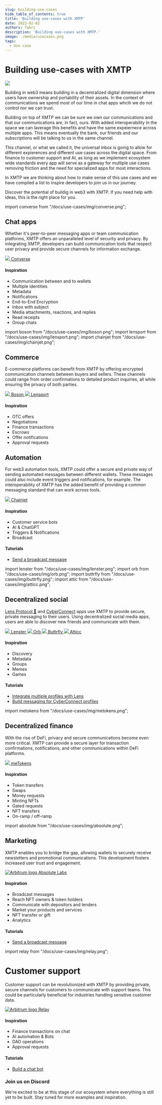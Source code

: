 ```yaml
---
slug: building-use-cases
hide_table_of_contents: true
title: 'Building use-cases with XMTP'
date: 2023-02-02
authors: fabri
description: 'Building use-cases with XMTP.'
image: ./media/usecases.png
tags:
  - Use case
---
```

# Building use-cases with XMTP

![](./media/usecases.png)

Building in web3 means building in a decentralized digital dimension where users have ownership and portability of their assets. In the context of communications we spend most of our time in chat apps whcih we do not control nor we can trust. 

Building on top of XMTP we can be sure we own our communications and that our communications are, in fact, ours. With added interoperability in the space we can laverage this benefits and have the same expeiernece across multiple apps. This means eventually the bank, our friends and our subscriptions will be talking to us in the same channel.

This channel, or what we called it, the universal inbox is going to allow for different expierences and different use cases across the digital space. From finance to customer support and AI, as long as we implement ecosystem wide standards every app will serve as a gateway for multiple use cases removing friction and the need for specialized apps for most interactions.

In XMTP we are thinking about how to make sense of this use cases and we have compiled a list to inspire developers to join us in our journey. 

Discover the potential of buildig in web3 with XMTP. If you need help with ideas, this is the right place for you.

import converse from "/docs/use-cases/img/converse.png";

<!--truncate-->
## Chat apps

Whether it's peer-to-peer messaging apps or team communication platforms, XMTP offers an unparalleled level of security and privacy. By integrating XMTP, developers can build communication tools that respect user privacy and provide secure channels for information exchange.

<div class="chain-list">
  <a href="https://getconverse.app" class="chain-item">
    <img src={converse} />
    <span>Converse</span>
  </a>
</div>

#### Inspiration

- Communication between and to wallets
- Multiple identities
- Metadata
- Notifications
- End-to-End Encryption
- Inbox with subject
- Media attachments, reactions, and replies
- Read receipts
- Group chats

import boson from "/docs/use-cases/img/boson.png";
import lensport from "/docs/use-cases/img/lensport.png";
import chainjet from "/docs/use-cases/img/chainjet.png";

## Commerce

E-commerce platforms can benefit from XMTP by offering encrypted communication channels between buyers and sellers. These channels could range from order confirmations to detailed product inquiries, all while ensuring the privacy of both parties.

<div class="chain-list">
  <a href="https://www.bosonprotocol.io/" class="chain-item">
    <img src={boson} />
    <span>Boson</span>
  </a>
  <a href="https://lensport.io/" class="chain-item">
    <img src={lensport} />
    <span>Lensport</span>
  </a>
</div>

#### Inspiration

- OTC offers
- Negotiations
- Finance transactions
- Escrows
- Offer notifications
- Approval requests

## Automation

For web3 automation tools, XMTP could offer a secure and private way of sending automated messages between different wallets. These messages could also include event triggers and notifications, for example. The interoperability of XMTP has the added benefit of providing a common messaging standard that can work across tools.

<div class="chain-list">
  <a href="https://chainjet.io/" class="chain-item">
    <img src={chainjet} />
    <span>Chainjet</span>
  </a>
</div>

#### Inspiration

- Customer service bots
- AI & ChatGPT
- Triggers & Notifications
- Broadcast

#### Tutorials

- [Send a broadcast message](/docs/tutorials/broadcast)

import lenster from "/docs/use-cases/img/lenster.png";
import orb from "/docs/use-cases/img/orb.png";
import buttrfly from "/docs/use-cases/img/buttrfly.png";
import attic from "/docs/use-cases/img/atticc.png";

## Decentralized social

[Lens Protocol 🌿](https://docs.lens.xyz/) and [CyberConnect](https://cyberconnect.hashnode.dev/) apps use XMTP to provide secure, private messaging to their users. Using decentralized social media apps, users are able to discover new friends and communicate with them.

<div class="chain-list">
  <a href="https://lenster.xyz/" class="chain-item">
    <img src={lenster} />
    <span>Lenster</span>
  </a>
  <a href="https://orb.ac/" class="chain-item">
    <img src={orb} />
    <span>Orb</span>
  </a>
  <a href="https://buttrfly.app/" class="chain-item">
    <img src={buttrfly} />
    <span>Buttrfly</span>
  </a>
    <a href="https://atticc.xyz/" class="chain-item">
    <img src={attic} />
    <span>Atticc</span>
  </a>
</div>

#### Inspiration

- Discovery
- Metadata
- Groups
- Memes
- Games

#### Tutorials

- [Integrate multiple profiles with Lens](/docs/tutorials/lens-multiprofile)
- [Build messaging for CyberConnect profiles](/docs/tutorials/cyberconnect)


import metokens from "/docs/use-cases/img/metokens.png";

## Decentralized finance

With the rise of DeFi, privacy and secure communications become even more critical. XMTP can provide a secure layer for transaction confirmations, notifications, and other communications within DeFi platforms.

<div class="chain-list">
  <a href="https://metokens.com/" class="chain-item">
    <img src={metokens} />
    <span>meTokens</span>
  </a>
</div>

#### Inspiration

- Token transfers
- Swaps
- Money requests
- Minting NFTs
- Gated requests
- NFT transfers
- On-ramp / off-ramp

import absolute from "/docs/use-cases/img/absolute.png";

## Marketing

XMTP enables you to bridge the gap, allowing wallets to securely receive newsletters and promotional communications. This development fosters increased user trust and engagement.

<div class="chain-list">
  <a href="https://absolutelabs.io/" class="chain-item">
    <img src={absolute} alt="Arbitrum logo" />
    <span>Absolute Labs</span>
  </a>
</div>

#### Inspiration

- Broadcast messages
- Reach NFT owners & token holders
- Communicate with depositors and lenders
- Market your products and services
- NFT transfer or gift
- Analytics

#### Tutorials

- [Send a broadcast message](/docs/tutorials/broadcast)


import relay from "/docs/use-cases/img/relay.png";

# Customer support

Customer support can be revolutionized with XMTP by providing private, secure channels for customers to communicate with support teams. This could be particularly beneficial for industries handling sensitive customer data.

<div class="chain-list">
  <a href="https://relay.cc/" class="chain-item">
    <img src={relay} alt="Arbitrum logo" />
    <span>Relay</span>
  </a>
</div>

#### Inspiration

- Finance transactions on chat
- AI automation & Bots
- DAO operations
- Approval requests

#### Tutorials

- [Build a chat bot](/docs/tutorials/bots)

### Join us on Discord

We're excited to be at this stage of our ecosystem where everything is still yet to be built. Stay tuned for more examples and inspiration.
